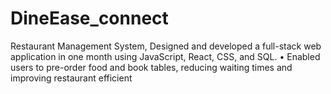 # DineEase_connect
Restaurant Management System, Designed and developed a full-stack web application in one month using JavaScript, React, CSS, and SQL.  • Enabled users to pre-order food and book tables, reducing waiting times and improving restaurant efficient
